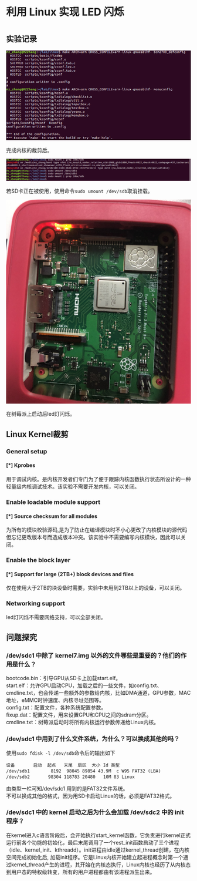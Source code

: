 # 利用 Linux 实现 LED 闪烁
#

## 实验记录
![](images/2.png)

完成内核的裁剪后。

![](images/1.png)

若SD卡正在被使用，使用命令`sudo umount /dev/sdb`取消挂载。

![](images/3.png)

在树莓派上启动后led灯闪烁。

## Linux Kernel裁剪
### General setup

#### [*] Kprobes 
用于调试内核。是内核开发者们专门为了便于跟踪内核函数执行状态所设计的一种轻量级内核调试技术。该实验不需要开发内核，可以关闭。

### Enable loadable module support
#### [*] Source checksum for all modules 
为所有的模块校验源码,是为了防止在编译模块时不小心更改了内核模块的源代码但忘记更改版本号而造成版本冲突。该实验中不需要编写内核模块，因此可以关闭。

### Enable the block layer
#### [*] Support for large (2TB+) block devices and files
仅在使用大于2TB的块设备时需要，实验中未用到2TB以上的设备，可以关闭。

### Networking support
led灯闪烁不需要网络支持，可以全部关闭。

## 问题探究
### /dev/sdc1 中除了 kernel7.img 以外的文件哪些是重要的？他们的作用是什么？
bootcode.bin：引导GPU从SD卡上加载start.elf。  
start.elf：允许GPU启动CPU，加载之后的一些文件，如config.txt、cmdline.txt，也会传递一些额外的参数给内核，比如DMA通道，GPU参数，MAC地址，eMMC时钟速度、内核寻址范围等。  
config.txt：配置文件，各种系统配置参数。  
fixup.dat：配置文件，用来设置GPU和CPU之间的sdram分区。  
cmdline.txt：树莓派启动时将所有内核运行参数传递给Linux内核。


### /dev/sdc1 中用到了什么文件系统，为什么？可以换成其他的吗？
使用`sudo fdisk -l /dev/sdb`命令后的输出如下

    设备       启动  起点   末尾  扇区  大小 Id 类型
	/dev/sdb1        8192  98045 89854 43.9M  c W95 FAT32 (LBA)
	/dev/sdb2       98304 118783 20480   10M 83 Linux
由类型一栏可知/dev/sdc1 用到的是FAT32文件系统。  
不可以换成其他的格式，因为用SD卡启动Linux的话，必须是FAT32格式。

### /dev/sdc1 中的 kernel 启动之后为什么会加载 /dev/sdc2 中的 init 程序？
在kernel进入c语言阶段后，会开始执行start_kernel函数，它负责进行kernel正式运行前各个功能的初始化，最后末尾调用了一个rest_init函数启动了三个进程（idle、kernel_init、kthreadd）。init进程由idle通过kernel_thread创建，在内核空间完成初始化后, 加载init程序。它是Linux内核开始建立起进程概念时第一个通过kernel_thread产生的进程，其开始在内核态执行，Linux内核也经历了从内核态到用户态的特权级转变，所有的用户进程都由有该进程派生出来。
